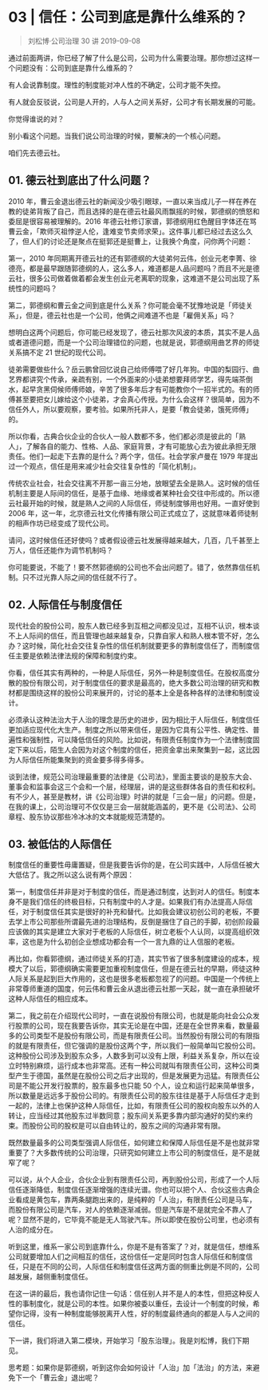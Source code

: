 # 03 | 信任：公司到底是靠什么维系的？
> 刘松博·公司治理 30 讲
2019-09-08

通过前面两讲，你已经了解了什么是公司，公司为什么需要治理。那你想过这样一个问题没有：公司到底是靠什么维系的？

有人会说靠制度。理性的制度能对冲人性的不确定，公司才能不失控。

有人就会反驳说，公司是人开的，人与人之间关系好，公司才有长期发展的可能。

你觉得谁说的对？

别小看这个问题。当我们说公司治理的时候，要解决的一个核心问题。

咱们先去德云社。

## 01. 德云社到底出了什么问题？

2010 年，曹云金退出德云社的新闻没少吸引眼球，一直以来当成儿子一样在养在教的徒弟背叛了自己，而且选择的是在德云社最风雨飘摇的时候，郭德纲的愤怒和委屈是很容易被理解的。2016 年德云社修订家谱，郭德纲用红色醒目字体还在骂曹云金，「欺师灭祖悖逆人伦，逢难变节卖师求荣」。这件事儿都已经过去这么久了，但人们的讨论还是聚点在挺郭还是挺曹上，让我换个角度，问你两个问题：

第一，2010 年同期离开德云社的还有郭德纲的大徒弟何云伟，创业元老李菁、徐德亮，都是最早跟随郭德纲的人，这么多人，难道都是人品问题吗？而且不光是德云社，很多公司做着做着都会发生创业元老离职的现象，这难道不是公司出现了系统性的问题吗？

第二，郭德纲和曹云金之间到底是什么关系？你可能会毫不犹豫地说是「师徒关系」，但是，德云社也是一个公司，他俩之间难道不也是「雇佣关系」吗？

想明白这两个问题后，你可能已经发现了，德云社那次风波的本质，其实不是人品或者道德问题，而是一个公司治理错位的问题，也就是说，郭德纲用曲艺界的师徒关系搞不定 21 世纪的现代公司。

徒弟需要做些什么？岳云鹏曾回忆说自己给师傅喂了好几年狗。中国的梨园行、曲艺界都讲究个传承，亲疏有别，一个外面来的小徒弟想要拜师学艺，得先端茶倒水，起早贪黑伺候师傅师娘，辛苦了很多年后才有可能教你个一招半式的。有的师傅甚至要把女儿嫁给这个小徒弟，才会真心传授。为什么会这样？很简单，因为不信任外人，所以要观察，要考验。如果所托非人，是要「教会徒弟，饿死师傅」的。

所以你看，古典合伙企业的合伙人一般人数都不多，他们都必须是彼此的「熟人」，了解各自的能力、性格、人品、家庭背景，才有可能放心去为彼此承担无限责任。他们一起走下去靠的是什么？两个字，信任。社会学家卢曼在 1979 年提出过一个观点，信任是用来减少社会交往复杂性的「简化机制」。

传统农业社会，社会交往离不开那一亩三分地，放眼望去全是熟人。这时候的信任机制主要是人际间的信任，是基于血缘、地缘或者某种社会交往中形成的。所以德云社最开始的时候，就是熟人之间的人际信任，师徒制度够用也好用。一直好使到 2006 年，这一年，北京德云社文化传播有限公司正式成立了，这就意味着师徒制的相声作坊已经变成了现代公司。

请问，这时候信任还好使吗？或者假设德云社发展得越来越大，几百，几千甚至上万人，信任还能作为调节机制吗？

你可能要说，不能了！要不然郭德纲的公司也不会出问题了。错了，依然靠信任机制。只不过光靠人际之间的信任就不行了。

## 02. 人际信任与制度信任

现代社会的股份公司，股东人数已经多到互相之间都没见过，互相不认识，根本谈不上人际间的信任，而且管理也越来越复杂，只靠自家人和熟人根本管不好，怎么办？这时候，简化社会交往复杂性的信任机制就要更多的靠制度信任了，而制度信任主要是依赖法律法规的保障和制度约束。

你看，信任其实有两种的，一种是人际信任，另外一种是制度信任。在股权高度分散的股份有限公司，对于制度信任的要求是最高的，绝大多数公司治理的研究和教材都是围绕这样的股份公司来展开的，讨论的基本上全是各种各样的法律和制度设计。

必须承认这种法治大于人治的理念是历史的进步，因为相比于人际信任，制度信任更加适应现代化大生产。制度之所以带来信任，是因为它具有公平性、确定性、普遍性和强制性，可以降低信任的风险。比如说，有限责任制度作为一个法律制度固定下来以后，陌生人会因为对这个制度的信任，把资金拿出来聚集到一起，这比因为人际信任所能集聚到的资金要多得多得多。

谈到法律，规范公司治理最重要的法律是《公司法》，里面主要谈的是股东大会、董事会和监事会这三个会和一个层，经理层，讲的是这些群体各自的责任和权利。有不少人，甚至是教材，讲《公司治理》时讲的就是「三会一层」的问题。但是，在我的课上，公司治理可不仅仅是三会一层就能涵盖的，更不是《公司法》、公司章程、股东协议那些冷冰冰的文本就能规范清楚的。

## 03. 被低估的人际信任

制度信任的重要性毋庸置疑，但是我要告诉你的是，在公司实践中，人际信任被大大低估了。我之所以这么说有两个原因：

第一，制度信任并非是对于制度的信任，而是通过制度，达到对人的信任。制度本身不是我们信任的终极目标，只有制度中的人才是。如果我们有办法提高人际信任，对于制度信任其实是很好的补充和替代。比如我会建议初创公司的老板，不要去学上市公司那些所谓最先进的治理结构，反倒是捆住了自己的手脚，初创阶段最应该做的其实是建立大家对于老板的人际信任，树立老板个人认同，以提高组织效率，这也是为什么初创企业想成功都会有一个一言九鼎的让人信服的老板。

再比如，你看郭德纲，通过师徒关系的打造，其实节省了很多制度建设的成本，规模大了以后，郭德纲确实需要更加重视制度信任，但是在德云社的早期，师徒这种人际关系是起到巨大作用的，这也是很多老板都忽视了的问题。中国是一个传统上非常尊师重道的国度，何云伟和曹云金从退出德云社那一天起，就一直在承担破坏这种人际信任的相应成本。

第二，我之前在介绍现代公司时，一直在说股份有限公司，也就是能向社会公众发行股票的公司，现在我要告诉你，其实无论是在中国，还是在全世界来看，数量最多的公司类型不是股份有限公司，而是有限责任公司。当然股份有限公司的有限指的就是有限责任，但它强调的是股份这两个字，所以我们一般简单叫它股份公司。这种股份公司涉及到股东众多，人数多到可以没有上限，利益关系复杂，所以在设立时特别麻烦，运行成本也非常高。还有一种公司就叫有限责任公司，这种公司类型产生于德国，虽然是在股份公司之后才出现的，但是发展更为迅猛。有限责任公司是不能公开发行股票的，股东最多也只能 50 个人，设立和运行起来简单很多，所以数量是远远多于股份公司的。有限责任公司的股东往往是基于人际信任才走到一起的，法律上也保护这种人际信任，比如，有限责任公司的股权向股东以外的人转让，应当经过其他股东过半数同意；股东间关系更多靠内部沟通好的契约来约束。而股份公司的股权是可以自由转让的，股东之间的沟通非常有限。

既然数量最多的公司类型强调人际信任，如何建立和保障人际信任是不是也就非常重要了？大多数传统的公司治理，只研究如何建立上市公司的制度信任，是不是就窄了呢？

可以说，从个人企业，合伙企业到有限责任公司，再到股份公司，形成了一个人际信任逐渐降低，制度信任逐渐增强的连续光谱。你也可以把个人、合伙这些古典企业看成是黄包车，靠两条腿跑出来的，是纯粹的「人治」，有限责任公司是马车，而股份有限公司是汽车，对人的依赖逐渐减弱。但是汽车是不是就完全不靠人了呢？显然不是的，它毕竟不能是无人驾驶汽车。所以即使在股份公司里，也必须有人治的成分在。

听到这里，维系一家公司到底靠什么，你是不是有答案了？对，就是信任，想维系公司就要增加人们之间相互的信任，这份信任一定是同时包含人际信任和制度信任，只是在不同的公司，人际信任和制度信任这两方面的侧重比例是不同的，公司越发展，越侧重制度信任。

在这一讲的最后，我也请你记住一句话：信任别人并不是人的本性，但把这种反人性的事制度化，就是公司的本性。如果你被委以重任，去设计一个制度的时候，希望你记得，没有一种制度能够脱离开人性，好的制度最终通向的都是人与人之间的信任。

下一讲，我们将进入第二模块，开始学习「股东治理」。我是刘松博，我们下期见。

思考题：如果你是郭德纲，听到这你会如何设计「人治」加「法治」的方法，来避免下一个「曹云金」退出呢？

